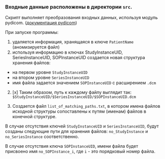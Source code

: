 ### Входные данные расположены в директории `src`.

Скрипт выполняет преобразования входных данных, используя модуль pydicom.
([документация pydicom](https://pydicom.github.io/pydicom/stable))

При запуске программы:
1. удаляется информация, хранящаяся в ключе `PatientName` (аномизируется файл)
2. используя информацию в ключах StudyInstanceUID, SeriesInstanceUID, SOPInstanceUID создается новая структура хранения файлов:
* на первом уровне `StudyInstanceUID`
* на втором уровне `SeriesInstanceUID`
* имя файла задается значением `SOPInstanceUID` с расширением `.dcm`

2. [x] Таким образом, путь к каждому файлу выглядит так: `$StudyInstanceUID/$SeriesInstanceUID/$SOPInstanceUID.dcm`


3. Создается файл `list_of_matching_paths.txt`, в котором имена файлов исходной структуры сопоставлены к путям (именам) файлов в конечной структуре.

В случае отсутствия ключей `StudyInstanceUID` и `SeriesInstanceUID`, будут созданы следующие пути для хранения файлов: 
`no_StudyInstance` и `no_SeriesInstance` соответственно.

В случае отсутствия ключа `SOPInstanceUID`, имени файла будет присвоено имя `no_SOPInstance_i`, где `i` - это порядковый номер файла.